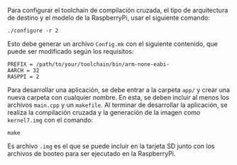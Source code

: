 Para configurar el toolchain de compilación cruzada, el tipo de arquitectura
de destino y el modelo de la RaspberryPi, usar el siguiente comando:

```
./configure -r 2
```
Esto debe generar un archivo `Config.mk` con el siguiente contenido, que puede
ser modificado según los requisitos:

```
PREFIX = /path/to/your/toolchain/bin/arm-none-eabi-
AARCH = 32
RASPPI = 2
```

Para desarrollar una aplicación, se debe entrar a la carpeta `app/` y crear una 
nueva carpeta con cualquier nombre. En esta, se deben incluir al menos los 
archivos `main.cpp` y un `makefile`. Al terminar de desarrollar la aplicación, 
se realiza la compilación cruzada y la generación de la imagen como `kernel7.img`
con el comando:

```
make
```

Es archivo `.img` es el que se puede incluir en la tarjeta SD junto con los 
archivos de booteo para ser ejecutado en la RaspberryPi.